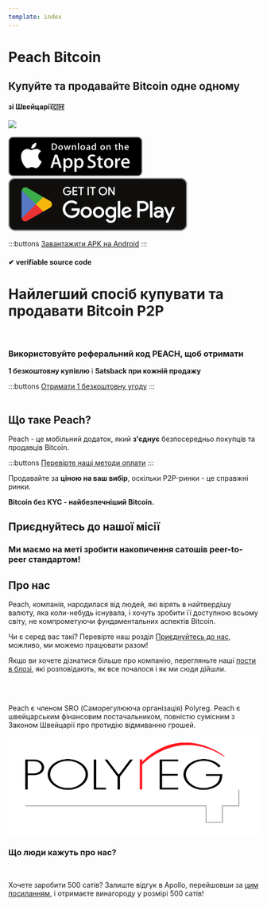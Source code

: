 ```yaml
---
template: index
---
```

<!--[teaser]-->
# Peach Bitcoin
## Купуйте та продавайте Bitcoin <span>одне одному</span>
#### зі Швейцарії🇨🇭

<div class="inner-wrap">

![](/img/phones.png)

<div>
  <div class="md:flex items-end">
    <a href="https://testflight.apple.com/join/wfSPFEWG"><img class="h-180px md:h-90px" src="/img/home/download-on-the-app-store.svg" alt="Download on the Apple Store"></a>
    <a class="md:ml-4" href="https://play.google.com/store/apps/details?id=com.peachbitcoin.peach.mainnet"><img class="h-180px md:h-90px" src="/img/home/get-it-on-google-play.svg" alt="Get it on Google Play"></a>
  </div>

  :::buttons
  [Завантажити APK на Android](/uk/apk/)
  :::

</div>

</div>

#### ✔ verifiable source code

<!--[top]-->
# Найлегший спосіб купувати та продавати Bitcoin P2P
<br>

### Використовуйте реферальний код PEACH, щоб отримати

**1 безкоштовну купівлю** і **Satsback при кожній продажу**

:::buttons
[Отримати 1 безкоштовну угоду](https://peachbitcoin.com/uk/referral/?code=PEACH)
:::
<br><br>

## Що таке Peach?

Peach - це мобільний додаток, який **з'єднує** безпосередньо покупців та продавців Bitcoin.

:::buttons
[Перевірте наші методи оплати](/how-it-works/#available-payment-methods)
:::

Продавайте за **ціною на ваш вибір**, оскільки P2P-ринки - це справжні ринки.

**Bitcoin без KYC - найбезпечніший Bitcoin.**


<!--[mission]-->
## Приєднуйтесь до нашої місії

### Ми маємо на меті зробити накопичення сатошів peer-to-peer стандартом!

<!--[about]-->
## Про нас

Peach, компанія, народилася від людей, які вірять в найтвердішу валюту, яка коли-небудь існувала, і хочуть зробити її доступною всьому світу, не компрометуючи фундаментальних аспектів Bitcoin.

Чи є серед вас такі? Перевірте наш розділ [Приєднуйтесь до нас](/join-us/), можливо, ми можемо працювати разом!

Якщо ви хочете дізнатися більше про компанію, перегляньте наші [пости в блозі](/blog/), які розповідають, як все почалося і як ми сюди дійшли.

<br><br>

Peach є членом SRO (Саморегулююча організація) Polyreg. Peach є швейцарським фінансовим постачальником, повністю сумісним з Законом Швейцарії про протидію відмиванню грошей.

![](/img/home/polyreg.png)


### Що люди кажуть про нас?
<br>
<div id="ap-widget-container" class="ap-widget-container" prod_code="peach" show ="top" bg_color="#FFFFFF" review_bg_color = "#FFFFFF" text_color = "#000000"></div>

Хочете заробити 500 сатів? Залиште відгук в Apollo, перейшовши за [цим посиланням](https://heyapollo.com/invite-review?prod=peach), і отримаєте винагороду у розмірі 500 сатів!
